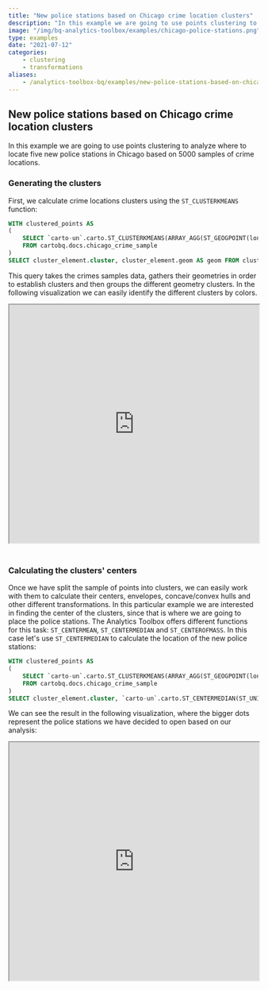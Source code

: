 ```yaml
---
title: "New police stations based on Chicago crime location clusters"
description: "In this example we are going to use points clustering to analyze where to locate five new police stations in Chicago based on 5000 samples of crime locations."
image: "/img/bq-analytics-toolbox/examples/chicago-police-stations.png"
type: examples
date: "2021-07-12"
categories:
    - clustering
    - transformations
aliases:
    - /analytics-toolbox-bq/examples/new-police-stations-based-on-chicago-crime-location-clusters/
---
```

## New police stations based on Chicago crime location clusters

In this example we are going to use points clustering to analyze where to locate five new police stations in Chicago based on 5000 samples of crime locations.

### Generating the clusters

First, we calculate crime locations clusters using the `ST_CLUSTERKMEANS` function:

```sql
WITH clustered_points AS
(
    SELECT `carto-un`.carto.ST_CLUSTERKMEANS(ARRAY_AGG(ST_GEOGPOINT(longitude, latitude)), 5) AS cluster_arr
    FROM cartobq.docs.chicago_crime_sample
)
SELECT cluster_element.cluster, cluster_element.geom AS geom FROM clustered_points, UNNEST(cluster_arr) AS cluster_element
```

This query takes the crimes samples data, gathers their geometries in order to establish clusters and then groups the different geometry clusters. In the following visualization we can easily identify the different clusters by colors.

<iframe height=480px width=100% style='margin-bottom:20px' src="https://gcp-us-east1.app.carto.com/map/557ec65b-9715-49fd-9617-19d684fc8a60" title="Chicago crime clusters."></iframe>

### Calculating the clusters' centers

Once we have split the sample of points into clusters, we can easily work with them to calculate their centers, envelopes, concave/convex hulls and other different transformations. In this particular example we are interested in finding the center of the clusters, since that is where we are going to place the police stations. The Analytics Toolbox offers different functions for this task: `ST_CENTERMEAN`, `ST_CENTERMEDIAN` and `ST_CENTEROFMASS`. In this case let's use `ST_CENTERMEDIAN` to calculate the location of the new police stations:

```sql
WITH clustered_points AS
(
    SELECT `carto-un`.carto.ST_CLUSTERKMEANS(ARRAY_AGG(ST_GEOGPOINT(longitude, latitude)), 5) AS cluster_arr
    FROM cartobq.docs.chicago_crime_sample
)
SELECT cluster_element.cluster, `carto-un`.carto.ST_CENTERMEDIAN(ST_UNION_AGG(cluster_element.geom)) AS geom FROM clustered_points, UNNEST(cluster_arr) AS cluster_element GROUP BY cluster_element.cluster
```

We can see the result in the following visualization, where the bigger dots represent the police stations we have decided to open based on our analysis:

<iframe height=480px width=100% style='margin-bottom:20px' src="https://gcp-us-east1.app.carto.com/map/8630e041-82bb-4100-8af6-6fc1ea1362bd" title="Chicago crime clusters centers."></iframe>
